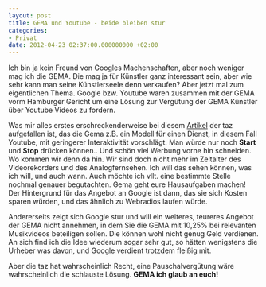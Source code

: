 ```yaml
---
layout: post
title: GEMA und Youtube - beide bleiben stur
categories:
- Privat
date: 2012-04-23 02:37:00.000000000 +02:00
---
```

Ich bin ja kein Freund von Googles Machenschaften, aber noch weniger mag ich die GEMA.
Die mag ja für Künstler ganz interessant sein, aber wie sehr kann man seine Künstlerseele denn verkaufen?
Aber jetzt mal zum eigentlichen Thema. Google bzw. Youtube waren zusammen mit der GEMA vorm Hamburger Gericht um eine Lösung zur Vergütung der GEMA Künstler über Youtube Videos zu fordern.

Was mir alles erstes erschreckenderweise bei diesem [Artikel](http://taz.de/Urteil-zu-Gema-und-Youtube/!91913/) der taz aufgefallen ist, das die Gema z.B. ein Modell für einen Dienst, in diesem Fall Youtube, mit geringerer Interaktivität vorschlägt. Man würde nur noch **Start** und **Stop** drücken können.. Und schön viel Werbung vorne hin schneiden. Wo kommen wir denn da hin. Wir sind doch nicht mehr im Zeitalter des Videorekorders und des Analogfernsehen. Ich will das sehen können, was ich will, und auch wann. Auch möchte ich vllt. eine bestimmte Stelle nochmal genauer begutachten. Gema geht eure Hausaufgaben machen!
Der Hintergrund für das Angebot an Google ist dann, das sie sich Kosten sparen würden, und das ähnlich zu Webradios laufen würde.

Andererseits zeigt sich Google stur und will ein weiteres, teureres Angebot der GEMA nicht annehmen, in dem Sie die GEMA mit 10,25% bei relevanten Musikvideos beteiligen sollen.
Die können wohl nicht genug Geld verdienen.
An sich find ich die Idee wiederum sogar sehr gut, so hätten wenigstens die Urheber was davon, und Google verdient trotzdem fleißig mit.

Aber die taz hat wahrscheinlich Recht, eine Pauschalvergütung wäre wahrscheinlich die schlauste Lösung.
**GEMA ich glaub an euch!**
